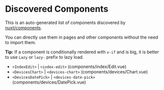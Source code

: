 # Discovered Components

This is an auto-generated list of components discovered by [nuxt/components](https://github.com/nuxt/components).

You can directly use them in pages and other components without the need to import them.

**Tip:** If a component is conditionally rendered with `v-if` and is big, it is better to use `Lazy` or `lazy-` prefix to lazy load.

- `<IndexEdit>` | `<index-edit>` (components/index/Edit.vue)
- `<DevicesChart>` | `<devices-chart>` (components/devices/Chart.vue)
- `<DevicesDatePick>` | `<devices-date-pick>` (components/devices/DatePick.vue)
